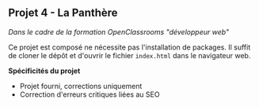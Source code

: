 **Projet 4 - La Panthère**
-
*Dans le cadre de la formation OpenClassrooms "développeur web"*

Ce projet est composé ne nécessite pas l'installation de packages. 
Il suffit de cloner le dépôt et d'ouvrir le fichier `index.html` dans le navigateur web.

**Spécificités du projet**
- Projet fourni, corrections uniquement
- Correction d'erreurs critiques liées au SEO
